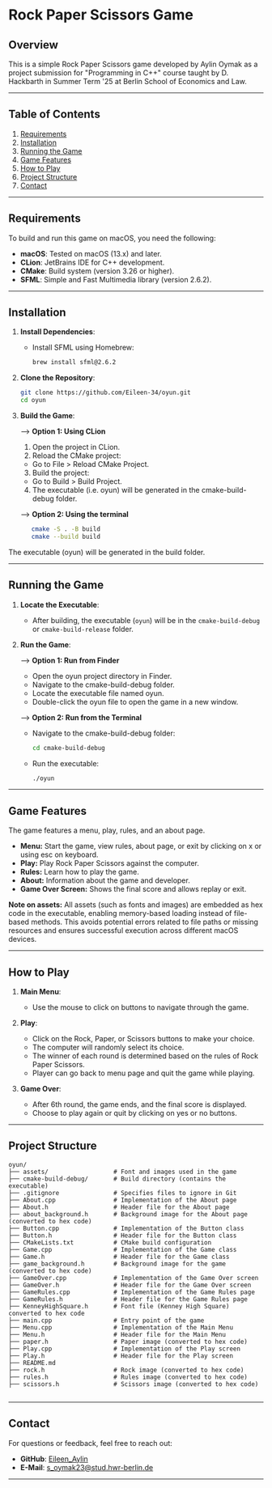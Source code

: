 # Rock Paper Scissors Game

## Overview
This is a simple Rock Paper Scissors game developed by Aylin Oymak as a project submission for
"Programming in C++" course taught by D. Hackbarth in Summer Term '25 
at Berlin School of Economics and Law.

---

## Table of Contents
1. [Requirements](#requirements)
2. [Installation](#installation)
3. [Running the Game](#running-the-game)
4. [Game Features](#game-features)
5. [How to Play](#how-to-play)
6. [Project Structure](#project-structure)
7. [Contact](#contact)

---

## Requirements
To build and run this game on macOS, you need the following:
- **macOS**: Tested on macOS (13.x) and later.
- **CLion**: JetBrains IDE for C++ development.
- **CMake**: Build system (version 3.26 or higher).
- **SFML**: Simple and Fast Multimedia library (version 2.6.2).

---

## Installation
1. **Install Dependencies**:

    - Install SFML using Homebrew:
   
      ```bash
      brew install sfml@2.6.2
      ```

2. **Clone the Repository**:
   ```bash
   git clone https://github.com/Eileen-34/oyun.git
   cd oyun
   ```

3. **Build the Game**:

   --> **Option 1: Using CLion**
   1. Open the project in CLion. 
   2. Reload the CMake project:
   - Go to File > Reload CMake Project. 
   3. Build the project:
   - Go to Build > Build Project.
   4. The executable (i.e. oyun) will be generated in the cmake-build-debug folder.

   --> **Option 2: Using the terminal**

   ```bash
      cmake -S . -B build
      cmake --build build
   ```

The executable (oyun) will be generated in the build folder.

---

## Running the Game
1. **Locate the Executable**:
    - After building, the executable (`oyun`) will be in the `cmake-build-debug` or `cmake-build-release` folder.

2. **Run the Game**:

   --> **Option 1: Run from Finder**
    - Open the oyun project directory in Finder. 
    - Navigate to the cmake-build-debug folder. 
    - Locate the executable file named oyun. 
    - Double-click the oyun file to open the game in a new window.

   --> **Option 2: Run from the Terminal**
   - Navigate to the cmake-build-debug folder:
     ```bash
     cd cmake-build-debug
     ```
   - Run the executable:
     ```bash
     ./oyun
     ```

---

## Game Features
The game features a menu, play, rules, and an about page.

- **Menu:** Start the game, view rules, about page, or exit by clicking on x or using esc on keyboard.
- **Play:** Play Rock Paper Scissors against the computer.
- **Rules:** Learn how to play the game.
- **About:** Information about the game and developer.
- **Game Over Screen:** Shows the final score and allows replay or exit.

**Note on assets:**
All assets (such as fonts and images) are embedded as hex code in the executable, enabling memory-based loading 
instead of file-based methods. 
This avoids potential errors related to file paths or missing resources and ensures successful execution across different macOS devices.


---

## How to Play
1. **Main Menu**:
    - Use the mouse to click on buttons to navigate through the game.

2. **Play**:
    - Click on the Rock, Paper, or Scissors buttons to make your choice.
    - The computer will randomly select its choice.
    - The winner of each round is determined based on the rules of Rock Paper Scissors.
    - Player can go back to menu page and quit the game while playing.

3. **Game Over**:
    - After 6th round, the game ends, and the final score is displayed.
    - Choose to play again or quit by clicking on yes or no buttons.

---

## Project Structure
```
oyun/
├── assets/                  # Font and images used in the game
├── cmake-build-debug/       # Build directory (contains the executable)
├── .gitignore               # Specifies files to ignore in Git  
├── About.cpp                # Implementation of the About page
├── About.h                  # Header file for the About page
├── about_background.h       # Background image for the About page (converted to hex code)
├── Button.cpp               # Implementation of the Button class
├── Button.h                 # Header file for the Button class
├── CMakeLists.txt           # CMake build configuration
├── Game.cpp                 # Implementation of the Game class
├── Game.h                   # Header file for the Game class
├── game_background.h        # Background image for the game (converted to hex code)
├── GameOver.cpp             # Implementation of the Game Over screen
├── GameOver.h               # Header file for the Game Over screen
├── GameRules.cpp            # Implementation of the Game Rules page
├── GameRules.h              # Header file for the Game Rules page
├── KenneyHighSquare.h       # Font file (Kenney High Square) converted to hex code
├── main.cpp                 # Entry point of the game
├── Menu.cpp                 # Implementation of the Main Menu
├── Menu.h                   # Header file for the Main Menu
├── paper.h                  # Paper image (converted to hex code)
├── Play.cpp                 # Implementation of the Play screen
├── Play.h                   # Header file for the Play screen
├── README.md 
├── rock.h                   # Rock image (converted to hex code)
├── rules.h                  # Rules image (converted to hex code)
├── scissors.h               # Scissors image (converted to hex code)
               
```
---

## Contact
For questions or feedback, feel free to reach out:
- **GitHub**: [Eileen_Aylin](https://github.com/Eileen-34)
- **E-Mail**: [s_oymak23@stud.hwr-berlin.de](s_oymak23@stud.hwr-berlin.de)

---
